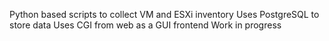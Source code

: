 Python based scripts to collect VM and ESXi inventory
Uses PostgreSQL to store data
Uses CGI from web as a GUI frontend
Work in progress
